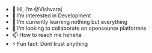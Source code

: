 - 👋 Hi, I’m @Vishvaraj
- 👀 I’m interested in Development
- 🌱 I’m currently learning nothing but everything
- 💞️ I’m looking to collaborate on opensource platformns
- 📫 How to reach me heheha
- ⚡ Fun fact: Dont trust anything

<!---
VishvarajD/VishvarajD is a ✨ special ✨ repository because its `README.md` (this file) appears on your GitHub profile.
You can click the Preview link to take a look at your changes.
--->
